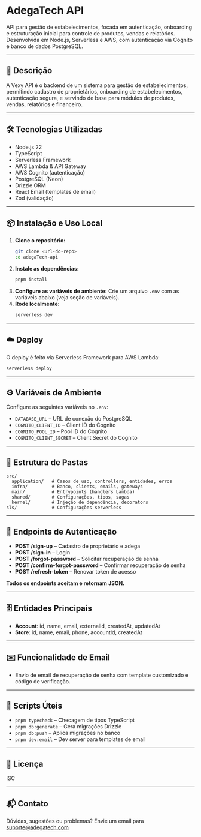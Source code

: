 <!--
title: 'AWS Simple HTTP Endpoint example in NodeJS'
description: 'This template demonstrates how to make a simple HTTP API with Node.js running on AWS Lambda and API Gateway using the Serverless Framework.'
layout: Doc
framework: v4
platform: AWS
language: nodeJS
authorLink: 'https://github.com/serverless'
authorName: 'Serverless, Inc.'
authorAvatar: 'https://avatars1.githubusercontent.com/u/13742415?s=200&v=4'
-->

# AdegaTech API

API para gestão de estabelecimentos, focada em autenticação, onboarding e estruturação inicial para controle de produtos, vendas e relatórios. Desenvolvida em Node.js, Serverless e AWS, com autenticação via Cognito e banco de dados PostgreSQL.

---

## 🚀 Descrição
A Vexy API é o backend de um sistema para gestão de estabelecimentos, permitindo cadastro de proprietários, onboarding de estabelecimentos, autenticação segura, e servindo de base para módulos de produtos, vendas, relatórios e financeiro.

---

## 🛠️ Tecnologias Utilizadas
- Node.js 22
- TypeScript
- Serverless Framework
- AWS Lambda & API Gateway
- AWS Cognito (autenticação)
- PostgreSQL (Neon)
- Drizzle ORM
- React Email (templates de email)
- Zod (validação)

---

## 📦 Instalação e Uso Local
1. **Clone o repositório:**
   ```bash
   git clone <url-do-repo>
   cd adegaTech-api
   ```
2. **Instale as dependências:**
   ```bash
   pnpm install
   ```
3. **Configure as variáveis de ambiente:**
   Crie um arquivo `.env` com as variáveis abaixo (veja seção de variáveis).
4. **Rode localmente:**
   ```bash
   serverless dev
   ```

---

## ☁️ Deploy
O deploy é feito via Serverless Framework para AWS Lambda:
```bash
serverless deploy
```

---

## ⚙️ Variáveis de Ambiente
Configure as seguintes variáveis no `.env`:
- `DATABASE_URL` – URL de conexão do PostgreSQL
- `COGNITO_CLIENT_ID` – Client ID do Cognito
- `COGNITO_POOL_ID` – Pool ID do Cognito
- `COGNITO_CLIENT_SECRET` – Client Secret do Cognito

---

## 📁 Estrutura de Pastas
```
src/
  application/   # Casos de uso, controllers, entidades, erros
  infra/         # Banco, clients, emails, gateways
  main/          # Entrypoints (handlers Lambda)
  shared/        # Configurações, tipos, sagas
  kernel/        # Injeção de dependência, decorators
sls/             # Configurações serverless
```

---

## 🔑 Endpoints de Autenticação
- **POST /sign-up** – Cadastro de proprietário e adega
- **POST /sign-in** – Login
- **POST /forgot-password** – Solicitar recuperação de senha
- **POST /confirm-forgot-password** – Confirmar recuperação de senha
- **POST /refresh-token** – Renovar token de acesso

**Todos os endpoints aceitam e retornam JSON.**

---

## 🗄️ Entidades Principais
- **Account**: id, name, email, externalId, createdAt, updatedAt
- **Store**: id, name, email, phone, accountId, createdAt

---

## ✉️ Funcionalidade de Email
- Envio de email de recuperação de senha com template customizado e código de verificação.

---

## 📜 Scripts Úteis
- `pnpm typecheck` – Checagem de tipos TypeScript
- `pnpm db:generate` – Gera migrações Drizzle
- `pnpm db:push` – Aplica migrações no banco
- `pnpm dev:email` – Dev server para templates de email

---

## 📄 Licença
ISC

---

## 📬 Contato
Dúvidas, sugestões ou problemas? Envie um email para suporte@adegatech.com

